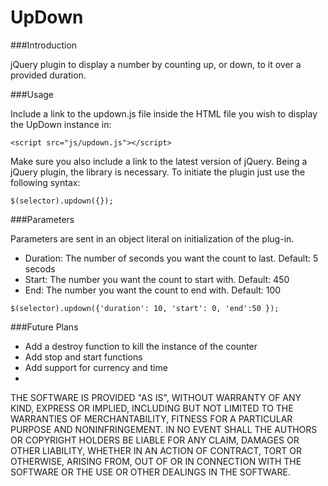 UpDown
======

###Introduction

jQuery plugin to display a number by counting up, or down, to it over a provided duration.

###Usage

Include a link to the updown.js file inside the HTML file you wish to display the UpDown instance in:
  
```
<script src="js/updown.js"></script>
```
Make sure you also include a link to the latest version of jQuery.  Being a jQuery plugin, the library is necessary.  To initiate
the plugin just use the following syntax:

```
$(selector).updown({});
```

###Parameters

Parameters are sent in an object literal on initialization of the plug-in.  
* Duration: The number of seconds you want the count to last.
Default: 5 secods
* Start: The number you want the count to start with.
Default: 450
* End: The number you want the count to end with.
Default: 100

```
$(selector).updown({'duration': 10, 'start': 0, 'end':50 });
```

###Future Plans
* Add a destroy function to kill the instance of the counter
* Add stop and start functions
* Add support for currency and time
* 
THE SOFTWARE IS PROVIDED "AS IS", WITHOUT WARRANTY OF ANY KIND, EXPRESS OR IMPLIED, INCLUDING BUT NOT LIMITED TO THE WARRANTIES OF MERCHANTABILITY, FITNESS FOR A PARTICULAR PURPOSE AND NONINFRINGEMENT. IN NO EVENT SHALL THE AUTHORS OR COPYRIGHT HOLDERS BE LIABLE FOR ANY CLAIM, DAMAGES OR OTHER LIABILITY, WHETHER IN AN ACTION OF CONTRACT, TORT OR OTHERWISE, ARISING FROM, OUT OF OR IN CONNECTION WITH THE SOFTWARE OR THE USE OR OTHER DEALINGS IN THE SOFTWARE.
